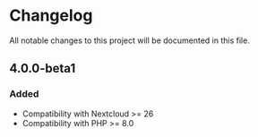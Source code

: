 # Changelog
All notable changes to this project will be documented in this file.

## 4.0.0-beta1
### Added
- Compatibility with Nextcloud >= 26
- Compatibility with PHP >= 8.0

